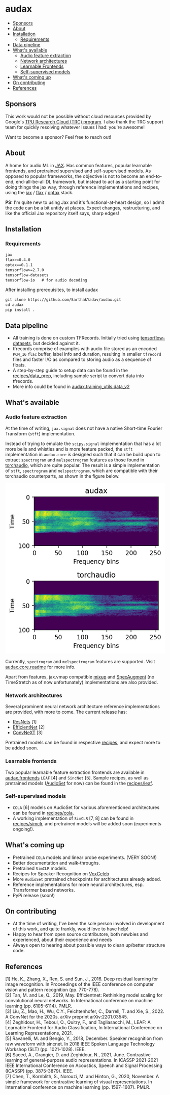 # audax
- [Sponsors](#sponsors)
- [About](#about)
- [Installation](#installation)
  - [Requirements](#requirements)
- [Data pipeline](#data-pipeline)
- [What's available](#whats-available)
  - [Audio feature extraction](#audio-feature-extraction)
  - [Network architectures](#network-architectures)
  - [Learnable Frontends](#learnable-frontends)
  - [Self-supervised models](#self-supervised-models)
- [What's coming up](#whats-coming-up)
- [On contributing](#on-contributing)
- [References](#references)

## Sponsors
This work would not be possible without cloud resources provided by Google's [TPU Research Cloud (TRC) program](https://sites.research.google/trc/about/). I also thank the TRC support team for quickly resolving whatever issues I had: you're awesome!

Want to become a sponsor? Feel free to reach out!

## About
A home for audio ML in [JAX](https://jax.readthedocs.io/en/latest/). Has common features, popular learnable frontends, and pretrained supervised and self-supervised models.
As opposed to popular frameworks, the objective is not to become an end-to-end, end-all-be-all DL framework, but instead to act as a starting point for doing things the jax way, through reference implementations and recipes, using the [jax](https://jax.readthedocs.io/en/latest/) / [flax](https://flax.readthedocs.io/en/latest) / [optax](https://optax.readthedocs.io/en/latest/) stack.

**PS:** I'm quite new to using Jax and it's functional-at-heart design, so I admit the code can be a bit untidy at places. 
Expect changes, restructuring, and like the official Jax repository itself says, sharp edges!

## Installation

### Requirements
```
jax
flax>=0.4.0
optax==0.1.1
tensorflow>=2.7.0
tensorflow-datasets
tensorflow-io   # for audio decoding
```

After installing prerequisites, to install audax
```shell
git clone https://github.com/SarthakYadav/audax.git
cd audax
pip install .
```

## Data pipeline

- All training is done on custom TFRecords. Initially tried using [tensorflow-datasets](https://www.tensorflow.org/datasets/api_docs/python/tfds), but decided against it.
- tfrecords comprise of examples with audio file stored as an encoded `PCM_16` `flac` buffer, label info and duration, resulting in smaller `tfrecord` files and faster I/O as compared to storing audio as a sequence of floats. 
- A step-by-step guide to setup data can be found in the [recipes/data_prep](recipes/data_prep/README.md), including sample script to convert data into tfrecords.
- More info could be found in [audax.training_utils.data_v2](audax/training_utils/data_v2)

## What's available

### Audio feature extraction

At the time of writing, `jax.signal` does not have a native Short-time Fourier Transform (`stft`) implementation.

Instead of trying to emulate the `scipy.signal` implementation that has a lot more bells and whistles and is more feature packed,
the `stft` implementation in `audax.core` is designed such that it can be build upon to extract `spectrogram` and `melspectrogram` features 
as those found in [torchaudio](https://pytorch.org/audio/stable/functional.html), which are quite popular. 
The result is a simple implementation of `stft`, `spectrogram` and `melspectrogram`, which are compatible with their torchaudio counterparts, as shown in the figure below.

![audax_vs_torchaudio](misc_files/audax_vs_torchaudio.png)

Currently, `spectrogram` and `melspectrogram` features are supported. Visit [audax.core.readme](audax/core/README.md) for more info.

Apart from features, jax.vmap compatible [mixup](https://arxiv.org/abs/1710.09412) and [SpecAugment](https://arxiv.org/abs/1904.08779) (no TimeStretch as of now unfortunately) implementations are also provided. 

### Network architectures
Several prominent neural network architecture reference implementations are provided, with more to come. The current release has:
- [ResNets](audax/models/resnet.py) [1]
- [EfficientNet](audax/models/efficientnet.py) [2]
- [ConvNeXT](audax/models/convnext.py) [3]

Pretrained models can be found in respective [recipes](recipes), and expect more to be added soon.

### Learnable frontends
Two popular learnable feature extraction frontends are available in [audax.frontends](audax/frontends) `LEAF` [4] and `SincNet` [5].
Sample recipes, as well as pretrained models ([AudioSet](https://research.google.com/audioset/) for now) can be found in the [recipes/leaf](recipes/leaf).

### Self-supervised models
- `COLA` [6] models on AudioSet for various aforementioned architectures can be found in [recipes/cola](recipes/cola). 
- A working implementation of `SimCLR` [7, 8] can be found in [recipes/simclr](recipes/simclr), and pretrained models will be added soon (experiments ongoing!).

## What's coming up
- Pretrained `COLA` models and linear probe experiments. (VERY SOON!)
- Better documentation and walk-throughs.
- Pretrained `SimCLR` models.
- Recipes for Speaker Recognition on [VoxCeleb](https://www.robots.ox.ac.uk/~vgg/data/voxceleb/)
- More `AudioSet` pretrained checkpoints for architectures already added.
- Reference implementations for more neural architectures, esp. Transformer based networks.
- PyPi release (soon!)

## On contributing
- At the time of writing, I've been the sole person involved in development of this work, and quite frankly, would love to have help!
- Happy to hear from open source contributore, both newbies and experienced, about their experience and needs
- Always open to hearing about possible ways to clean up/better structure code.

## References

[1] He, K., Zhang, X., Ren, S. and Sun, J., 2016. Deep residual learning for image recognition. In Proceedings of the IEEE conference on computer vision and pattern recognition (pp. 770-778).  
[2] Tan, M. and Le, Q., 2019, May. Efficientnet: Rethinking model scaling for convolutional neural networks. In International conference on machine learning (pp. 6105-6114). PMLR.    
[3] Liu, Z., Mao, H., Wu, C.Y., Feichtenhofer, C., Darrell, T. and Xie, S., 2022. A ConvNet for the 2020s. arXiv preprint arXiv:2201.03545.  
[4] Zeghidour, H., Teboul, O., Quitry, F., and Tagliasacchi, M., LEAF: A Learnable Frontend for Audio Classification, In International Conference on Learning Representations, 2021.  
[5] Ravanelli, M. and Bengio, Y., 2018, December. Speaker recognition from raw waveform with sincnet. In 2018 IEEE Spoken Language Technology Workshop (SLT) (pp. 1021-1028). IEEE.  
[6] Saeed, A., Grangier, D. and Zeghidour, N., 2021, June. Contrastive learning of general-purpose audio representations. In ICASSP 2021-2021 IEEE International Conference on Acoustics, Speech and Signal Processing (ICASSP) (pp. 3875-3879). IEEE.  
[7] Chen, T., Kornblith, S., Norouzi, M. and Hinton, G., 2020, November. A simple framework for contrastive learning of visual representations. In International conference on machine learning (pp. 1597-1607). PMLR.    